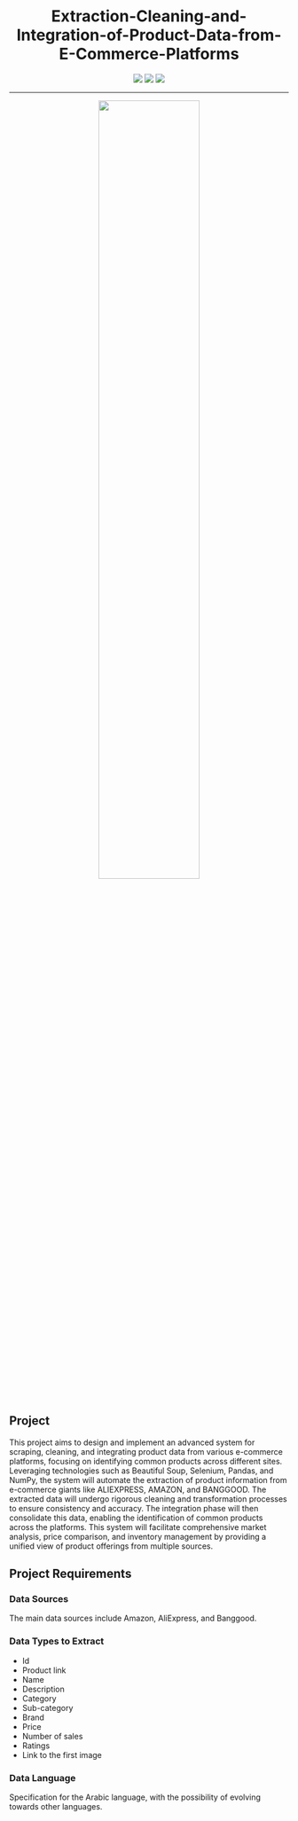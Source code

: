 
<div align="center">
<h1>Extraction-Cleaning-and-Integration-of-Product-Data-from-E-Commerce-Platforms</h1>
<img src="https://img.shields.io/badge/Amazon-FF9900}?style=for-the-badge&logo=amazon&logoColor=white&color=orange" target="_blank"/>
<img src="https://img.shields.io/badge/Aliexpress-FFBE00}?style=for-the-badge&logo=aliexpress&logoColor=white&color=blue" target="_blank"/>  
<img src="https://img.shields.io/badge/Banggood-FFBE00}?style=for-the-badge&logo={}&logoColor=white&color=red" target="_blank"/> 
</div>
<hr>
<div align="center">
  <img src="https://miro.medium.com/v2/resize:fit:1400/format:webp/1*pFJDQdzWB4SvonNfO6tM4A.png" width="60%"/> 
</div>



<h2>Project</h2>
<p>
  This project aims to design and implement an advanced system for scraping, cleaning, and integrating product data from various e-commerce platforms, focusing on identifying common products across different sites. Leveraging technologies such as Beautiful Soup, Selenium, Pandas, and NumPy, the system will automate the extraction of product information from e-commerce giants like ALIEXPRESS, AMAZON, and BANGGOOD. The extracted data will undergo rigorous cleaning and transformation processes to ensure consistency and accuracy. The integration phase will then consolidate this data, enabling the identification of common products across the platforms. This system will facilitate comprehensive market analysis, price comparison, and inventory management by providing a unified view of product offerings from multiple sources.
</p>


<h2>Project Requirements</h2>

<h3>Data Sources</h3>
<p>
  The main data sources include Amazon, AliExpress, and Banggood.
</p>

<h3>Data Types to Extract</h3>
<ul>
  <li>Id</li>
  <li>Product link</li>
  <li>Name</li>
  <li>Description</li>
  <li>Category</li>
  <li>Sub-category</li>
  <li>Brand</li>
  <li>Price</li>
  <li>Number of sales</li>
  <li>Ratings</li>
  <li>Link to the first image</li>
</ul>

<h3>Data Language</h3>
<p>
  Specification for the Arabic language, with the possibility of evolving towards other languages.
</p>
